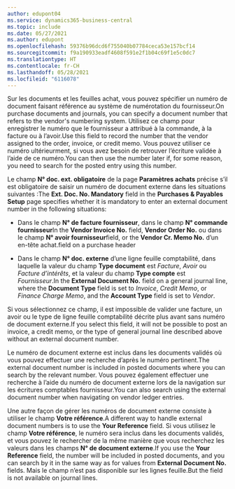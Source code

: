 ```yaml
---
author: edupont04
ms.service: dynamics365-business-central
ms.topic: include
ms.date: 05/27/2021
ms.author: edupont
ms.openlocfilehash: 59376b96dcd6f755040b07784ceca53e157bcf14
ms.sourcegitcommit: f9a190933eadf4608f591e2f1b04c69f1e5c0dc7
ms.translationtype: HT
ms.contentlocale: fr-CH
ms.lasthandoff: 05/28/2021
ms.locfileid: "6116078"
---
```

<span data-ttu-id="6d491-101">Sur les documents et les feuilles achat, vous pouvez spécifier un numéro de document faisant référence au système de numérotation du fournisseur.</span><span class="sxs-lookup"><span data-stu-id="6d491-101">On purchase documents and journals, you can specify a document number that refers to the vendor's numbering system.</span></span> <span data-ttu-id="6d491-102">Utilisez ce champ pour enregistrer le numéro que le fournisseur a attribué à la commande, à la facture ou à l’avoir.</span><span class="sxs-lookup"><span data-stu-id="6d491-102">Use this field to record the number that the vendor assigned to the order, invoice, or credit memo.</span></span> <span data-ttu-id="6d491-103">Vous pouvez utiliser ce numéro ultérieurment, si vous avez besoin de retrouver l’écriture validée à l’aide de ce numéro.</span><span class="sxs-lookup"><span data-stu-id="6d491-103">You can then use the number later if, for some reason, you need to search for the posted entry using this number.</span></span>

<span data-ttu-id="6d491-104">Le champ **N° doc. ext. obligatoire** de la page **Paramètres achats** précise s’il est obligatoire de saisir un numéro de document externe dans les situations suivantes :</span><span class="sxs-lookup"><span data-stu-id="6d491-104">The **Ext. Doc. No. Mandatory** field in the **Purchases & Payables Setup** page specifies whether it is mandatory to enter an external document number in the following situations:</span></span>

* <span data-ttu-id="6d491-105">Dans le champ **N° de facture fournisseur**, dans le champ **N° commande fournisseur**</span><span class="sxs-lookup"><span data-stu-id="6d491-105">In the **Vendor Invoice No.** field, **Vendor Order No.**</span></span> <span data-ttu-id="6d491-106">ou dans le champ **N° avoir fournisseur**</span><span class="sxs-lookup"><span data-stu-id="6d491-106">field, or the **Vendor Cr. Memo No.**</span></span> <span data-ttu-id="6d491-107">d’un en-tête achat.</span><span class="sxs-lookup"><span data-stu-id="6d491-107">field on a purchase header</span></span>

* <span data-ttu-id="6d491-108">Dans le champ **N° doc. externe** d’une ligne feuille comptabilité, dans laquelle la valeur du champ **Type document** est *Facture*, *Avoir* ou *Facture d’intérêts*, et la valeur du champ **Type compte** est *Fournisseur*.</span><span class="sxs-lookup"><span data-stu-id="6d491-108">In the **External Document No.** field on a general journal line, where the **Document Type** field is set to *Invoice*, *Credit Memo*, or *Finance Charge Memo*, and the **Account Type** field is set to *Vendor*.</span></span>

<span data-ttu-id="6d491-109">Si vous sélectionnez ce champ, il est impossible de valider une facture, un avoir ou le type de ligne feuille comptabilité décrite plus avant sans numéro de document externe.</span><span class="sxs-lookup"><span data-stu-id="6d491-109">If you select this field, it will not be possible to post an invoice, a credit memo, or the type of general journal line described above without an external document number.</span></span>

<span data-ttu-id="6d491-110">Le numéro de document externe est inclus dans les documents validés où vous pouvez effectuer une recherche d’après le numéro pertinent.</span><span class="sxs-lookup"><span data-stu-id="6d491-110">The external document number is included in posted documents where you can search by the relevant number.</span></span> <span data-ttu-id="6d491-111">Vous pouvez également effectuer une recherche à l’aide du numéro de document externe lors de la navigation sur les écritures comptables fournisseur.</span><span class="sxs-lookup"><span data-stu-id="6d491-111">You can also search using the external document number when navigating on vendor ledger entries.</span></span>

<span data-ttu-id="6d491-112">Une autre façon de gérer les numéros de document externe consiste à utiliser le champ **Votre référence**.</span><span class="sxs-lookup"><span data-stu-id="6d491-112">A different way to handle external document numbers is to use the **Your Reference** field.</span></span> <span data-ttu-id="6d491-113">Si vous utilisez le champ **Votre référence**, le numéro sera inclus dans les documents validés, et vous pouvez le rechercher de la même manière que vous recherchez les valeurs dans les champs **N° de document externe**.</span><span class="sxs-lookup"><span data-stu-id="6d491-113">If you use the **Your Reference** field, the number will be included in posted documents, and you can search by it in the same way as for values from **External Document No.** fields.</span></span> <span data-ttu-id="6d491-114">Mais le champ n’est pas disponible sur les lignes feuille.</span><span class="sxs-lookup"><span data-stu-id="6d491-114">But the field is not available on journal lines.</span></span>
